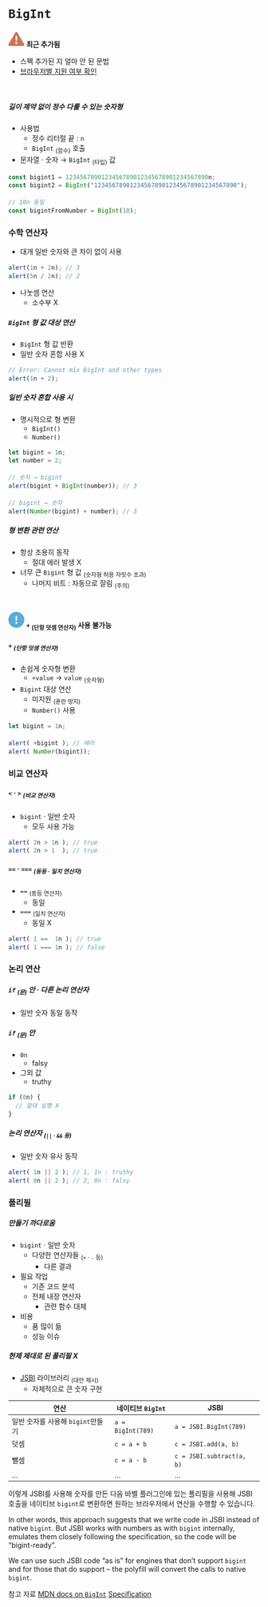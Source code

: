 `BigInt`
======

<img class="icon" src="../../images/commons/icons/triangle-exclamation-solid.svg" /> **최근 추가됨**

- 스펙 추가된 지 얼마 안 된 문법
- [브라우저별 지원 여부 확인](https://caniuse.com/#feat=bigint)

<br />

##### 길이 제약 없이 정수 다룰 수 있는 숫자형
- 사용법
  - 정수 리터럴 끝 : `n`
  - `BigInt` <sub>(함수)</sub> 호출
- 문자열 · 숫자 → `BigInt` <sub>(타입)</sub> 값
```javascript
const bigint1 = 1234567890123456789012345678901234567890n;
const bigint2 = BigInt("1234567890123456789012345678901234567890");

// 10n 동일
const bigintFromNumber = BigInt(10);
```

### 수학 연산자
- 대개 일반 숫자와 큰 차이 없이 사용
```javascript
alert(1n + 2n); // 3
alert(5n / 2n); // 2
```
- 나눗셈 연산
  - 소수부 X

##### `BigInt` 형 값 대상 연산
- `BigInt` 형 값 반환
- 일반 숫자 혼합 사용 X
```javascript
// Error: Cannot mix BigInt and other types
alert(1n + 2);
```

##### 일반 숫자 혼합 사용 시
- 명시적으로 형 변환
  - `BigInt()`
  - `Number()`
```javascript
let bigint = 1n;
let number = 2;

// 숫자 → bigint
alert(bigint + BigInt(number)); // 3

// bigint → 숫자
alert(Number(bigint) + number); // 3
```
##### 형 변환 관련 연산
- 항상 조용히 동작
  - 절대 에러 발생 X
- 너무 큰 `Bigint` 형 값 <sub>(숫자형 허용 자릿수 초과)</sub>
  - 나머지 비트 : 자동으로 잘림 <sub>(주의)</sub>

<br />

<img class="icon" src="../../images/commons/icons/circle-exclamation-solid.svg" /> **`+` <sub>(단항 덧셈 연산자)</sub> 사용 불가능**

##### `+` <sub>(단항 덧셈 연산자)</sub>
- 손쉽게 숫자형 변환
  - `+value` → `value` <sub>(숫자형)</sub>
- `Bigint` 대상 연산
  - 미지원 <sub>(혼란 방지)</sub>
  - `Number()` 사용
```javascript
let bigint = 1n;

alert( +bigint ); // 에러
alert( Number(bigint));
```

### 비교 연산자

##### `<` · `>` <sub>(비교 연산자)</sub>
- `bigint` · 일반 숫자
  - 모두 사용 가능
```javascript
alert( 2n > 1n ); // true
alert( 2n > 1  ); // true
```

##### `==` · `===` <sub>(동등 · 일치 연산자)</sub>
- `==` <sub>(동등 연산자)</sub>
  - 동일
- `===` <sub>(일치 연산자)</sub>
  - 동일 X
```javascript
alert( 1 ==  1n ); // true
alert( 1 === 1n ); // false
```

### 논리 연산

##### `if` <sub>(문)</sub> 안 · 다른 논리 연산자
- 일반 숫자 동일 동작

##### `if` <sub>(문)</sub> 안
- `0n`
  - falsy
- 그외 값
  - truthy
```javascript
if (0n) {
  // 절대 실행 X
}
```

##### 논리 연산자 <sub>(`||` · `&&` 등)</sub>
- 일반 숫자 유사 동작
```javascript
alert( 1n || 2 ); // 1, 1n : truthy
alert( 0n || 2 ); // 2, 0n : falsy
```

### 폴리필

##### 만들기 까다로움
- `bigint` · 일반 숫자
  - 다양한 연산자들 <sub>(`+` · `-` 등)</sub>
    - 다른 결과
- 필요 작업
  - 기존 코드 분석
  - 전체 내장 연산자
    - 관련 함수 대체
- 비용
  - 품 많이 듦
  - 성능 이슈

##### 현제 제대로 된 폴리필 X 
- [JSBI](https://github.com/GoogleChromeLabs/jsbi) 라이브러리 <sub>(대안 제시)</sub>
  - 자체적으로 큰 숫자 구현

|연산|네이티브 `BigInt`|JSBI|
|---|---|---|
|일반 숫자를 사용해 `bigint`만들기|`a = BigInt(789)`|`a = JSBI.BigInt(789)`|
|덧셈|`c = a + b`|`c = JSBI.add(a, b)`|
|뺄셈|`c = a - b`|`c = JSBI.subtract(a, b)`|
|…|…|…|

이렇게 JSBI를 사용해 숫자를 만든 다음 바벨 플러그인에 있는 폴리필을 사용해 JSBI 호출을 네이티브 `bigint`로 변환하면 원하는 브라우저에서 연산을 수행할 수 있습니다.

In other words, this approach suggests that we write code in JSBI instead of native `bigint`. But JSBI works with numbers as with `bigint` internally, emulates them closely following the specification, so the code will be “bigint-ready”.

We can use such JSBI code “as is” for engines that don’t support `bigint` and for those that do support – the polyfill will convert the calls to native `bigint`.

참고 자료
[MDN docs on `BigInt`](https://developer.mozilla.org/en-US/docs/Web/JavaScript/Reference/Global_Objects/BigInt)
[Specification](https://tc39.es/ecma262/#sec-bigint-objects)
